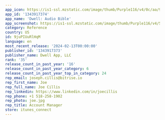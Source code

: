 ```yaml
---
app_icon: https://is1-ssl.mzstatic.com/image/thumb/Purple116/v4/0c/aa/92/0caa9280-4671-d624-5a2b-068dc2b2708a/AppIcon-0-0-1x_U007emarketing-0-7-0-85-220.png/1024x1024bb.png
app_id: '1343917374'
app_name: 'Dwell: Audio Bible'
app_screenshot: https://is1-ssl.mzstatic.com/image/thumb/Purple116/v4/59/44/20/59442094-5a11-3461-e096-0d2f7ec876ee/406f0dac-de0c-4d34-844d-0292f51c5d26_2023.07-Dwell-Screens-6.5-1.jpg/1242x2688bb.png
category: Reference
country: US
id: 9juPIUuRlHqM
language: en
most_recent_release: '2024-02-13T00:00:00'
publisher_id: '1343917373'
publisher_name: Dwell App, LLC
rank: '35'
release_count_in_past_year: '16'
release_count_in_past_year_category: 6
release_count_in_past_year_top_in_category: 24
rep_email: joseph.cillis@bitrise.io
rep_first_name: Joe
rep_full_name: Joe Cillis
rep_linkedin: https://www.linkedin.com/in/joecillis
rep_phone: +1 518-258-1902
rep_photo: joe.jpg
rep_title: Account Manager
store: itunes_connect
---
```

